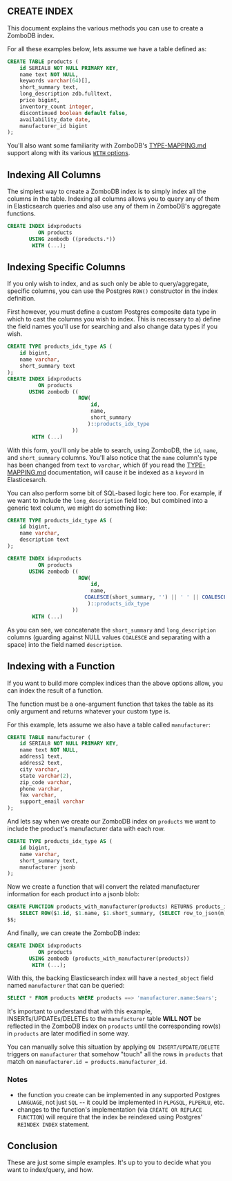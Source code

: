 ## CREATE INDEX

This document explains the various methods you can use to create a ZomboDB index.

For all these examples below, lets assume we have a table defined as:

```sql
CREATE TABLE products (
    id SERIAL8 NOT NULL PRIMARY KEY,
    name text NOT NULL,
    keywords varchar(64)[],
    short_summary text,
    long_description zdb.fulltext, 
    price bigint,
    inventory_count integer,
    discontinued boolean default false,
    availability_date date,
    manufacturer_id bigint
);
```

You'll also want some familiarity with ZomboDB's [TYPE-MAPPING.md](TYPE-MAPPING.md) support along with its various [`WITH` options](INDEX-MANAGEMENT.md#with--options).

## Indexing All Columns

The simplest way to create a ZomboDB index is to simply index all the columns in the table.  Indexing all columns allows you to query any of them in Elasticsearch queries and also use any of them in ZomboDB's aggregate functions.  

```sql
CREATE INDEX idxproducts 
          ON products 
       USING zombodb ((products.*))
        WITH (...);
```

## Indexing Specific Columns

If you only wish to index, and as such only be able to query/aggregate, specific columns, you can use the Postgres `ROW()` constructor in the index definition.

First however, you must define a custom Postgres composite data type in which to cast the columns you wish to index.  This is necessary to a) define the field names you'll use for searching and also change data types if you wish.

```sql
CREATE TYPE products_idx_type AS (
	id bigint, 
	name varchar, 
	short_summary text
);	
CREATE INDEX idxproducts 
          ON products 
       USING zombodb ((
			           ROW(
			               id, 
			               name, 
			               short_summary
			              )::products_idx_type
                     ))
        WITH (...)
```

With this form, you'll only be able to search, using ZomboDB, the `id`, `name`, and `short_summary` columns.  You'll also notice that the `name` column's type has been changed from `text` to `varchar`, which (if you read the [TYPE-MAPPING.md](TYPE-MAPPING.md) documentation, will cause it be indexed as a `keyword` in Elasticesarch.

You can also perform some bit of SQL-based logic here too.  For example, if we want to include the `long_description` field too, but combined into a generic text column, we might do something like:

```sql
CREATE TYPE products_idx_type AS (
	id bigint, 
	name varchar, 
	description text
);	

CREATE INDEX idxproducts 
          ON products 
       USING zombodb ((
			           ROW(
			               id, 
			               name, 
                         COALESCE(short_summary, '') || ' ' || COALESCE(long_description, '')
			              )::products_idx_type
                     ))
        WITH (...)
```

As you can see, we concatenate the `short_summary` and `long_description` columns (guarding against NULL values `COALESCE` and separating with a space) into the field named `description`.

## Indexing with a Function

If you want to build more complex indices than the above options allow, you can index the result of a function.

The function must be a one-argument function that takes the table as its only argument and returns whatever your custom type is.

For this example, lets assume we also have a table called `manufacturer`:

```sql
CREATE TABLE manufacturer (
    id SERIAL8 NOT NULL PRIMARY KEY,
    name text NOT NULL,
    address1 text,
    address2 text,
    city varchar,
    state varchar(2),
    zip_code varchar,
    phone varchar,
    fax varchar,
    support_email varchar
);
```

And lets say when we create our ZomboDB index on `products` we want to include the product's manufacturer data with each row.  

```sql
CREATE TYPE products_idx_type AS (
	id bigint, 
	name varchar, 
	short_summary text,
	manufacturer jsonb
);
```

Now we create a function that will convert the related manufacturer information for each product into a jsonb blob:

```sql
CREATE FUNCTION products_with_manufacturer(products) RETURNS products_idx_type IMMUTABLE STRICT LANGUAGE SQL AS $$
	SELECT ROW($1.id, $1.name, $1.short_summary, (SELECT row_to_json(m) FROM manufacturer m WHERE m.id = $1.manufacturer_id))::products_idx_type;
$$;
```

And finally, we can create the ZomboDB index:

```sql
CREATE INDEX idxproducts 
          ON products 
       USING zombodb (products_with_manufacturer(products))
        WITH (...);
```	

With this, the backing Elasticsearch index will have a `nested_object` field named `manufacturer` that can be queried:

```sql
SELECT * FROM products WHERE products ==> 'manufacturer.name:Sears';
```

It's important to understand that with this example, INSERTs/UPDATEs/DELETEs to the `manufacturer` table **WILL NOT** be reflected in the ZomboDB index on `products` until the corresponding row(s) in `products` are later modified in some way.

You can manually solve this situation by applying `ON INSERT/UPDATE/DELETE` triggers on `manufacturer` that somehow "touch" all the rows in `products` that match on `manufacturer.id = products.manufacturer_id`.

### Notes

 - the function you create can be implemented in any supported Postgres `LANGUAGE`, not just `SQL` -- it could be implemented in `PLPGSQL`, `PLPERLU`, etc.
 - changes to the function's implementation (via `CREATE OR REPLACE FUNCTION`) will require that the index be reindexed using Postgres' `REINDEX INDEX` statement.

## Conclusion

These are just some simple examples.  It's up to you to decide what you want to index/query, and how.
